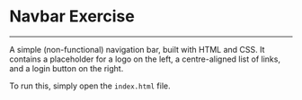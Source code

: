 # Navbar Exercise

---

A simple (non-functional) navigation bar, built with HTML and CSS. It contains
a placeholder for a logo on the left, a centre-aligned list of links, and a
login button on the right.

To run this, simply open the `index.html` file.
